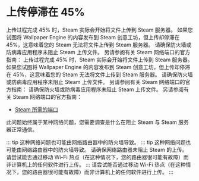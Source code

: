 # 上传停滞在 45%

上传过程完成 45% 时，Steam 实际会开始将文件上传到 Steam 服务器。 如果您试图将 Wallpaper Engine 的内容发布到 Steam 创意工坊，但上传却停滞在 45%，这意味着您的 Steam 无法将文件上传到 Steam 服务器。 请确保防火墙或防病毒应用程序未阻止 Steam 上传文件。 另请参阅有关 Steam 网络端口的官方指南： 上传过程完成 45% 时，Steam 实际会开始将文件上传到 Steam 服务器。 如果您试图将 Wallpaper Engine 的内容发布到 Steam 创意工坊，但上传却停滞在 45%，这意味着您的 Steam 无法将文件上传到 Steam 服务器。 请确保防火墙或防病毒应用程序未阻止 Steam 上传文件。 另请参阅有关 Steam 网络端口的官方指南： 请确保防火墙或防病毒应用程序未阻止 Steam 上传文件。 另请参阅有关 Steam 网络端口的官方指南：

* [Steam 所需的端口](https://support.steampowered.com/kb_article.php?ref=8571-GLVN-8711)

此问题始终属于某种网络问题，您需要调查是什么在阻止 Steam 与 Steam 服务器正常通信。

::: tip 这种网络问题也可能由网络路由器中的防火墙导致。 ::: tip 这种网络问题也可能由网络路由器中的防火墙导致。 请确保网络路由器未阻止 Steam 的上传。 请尝试能否通过移动 Wi-Fi 热点（在这种情况下，您的路由器很可能有故障）而非计算机上的任何软件进行上传。 ::: 请尝试能否通过移动 Wi-Fi 热点（在这种情况下，您的路由器很可能有故障）而非计算机上的任何软件进行上传。 :::